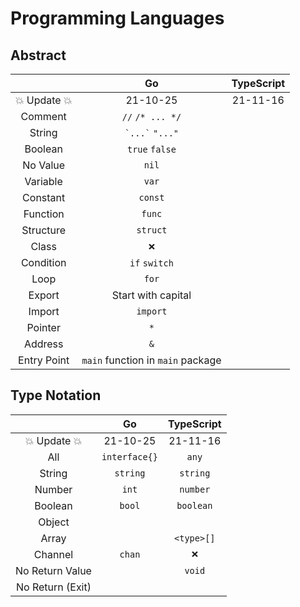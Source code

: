 Programming Languages
=====================

Abstract
--------
|               | Go                                | TypeScript |
|:-------------:|:---------------------------------:|:----------:|
| 💥 Update 💥 | 21-10-25                          | 21-11-16   |
| Comment       | `//` `/* ... */`                  |            |
| String        | `` `...` `` `"..."`               |            |
| Boolean       | `true` `false`                    |            |
| No Value      | `nil`                             |            |
| Variable      | `var`                             |            |
| Constant      | `const`                           |            |
| Function      | `func`                            |            |
| Structure     | `struct`                          |            |
| Class         | `❌`                             |            |
| Condition     | `if` `switch`                     |            |
| Loop          | `for`                             |            |
| Export        | Start with capital                |            |
| Import        | `import`                          |            |
| Pointer       | `*`                               |            |
| Address       | `&`                               |            |
| Entry Point   | `main` function in `main` package |            |

Type Notation
-------------
|                  | Go            | TypeScript |
|:----------------:|:-------------:|:----------:|
| 💥 Update 💥    | 21-10-25      | 21-11-16   |
| All              | `interface{}` | `any`      |
| String           | `string`      | `string`   |
| Number           | `int`         | `number`   |
| Boolean          | `bool`        | `boolean`  |
| Object           |               |            |
| Array            |               | `<type>[]` |
| Channel          | `chan`        | `❌`      |
| No Return Value  |               | `void`     |
| No Return (Exit) |               |            |